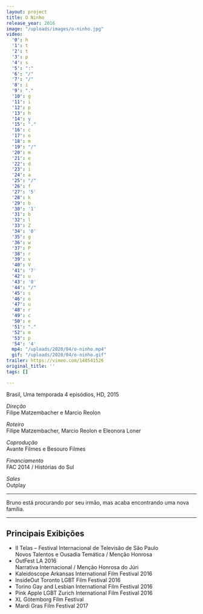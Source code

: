 ```yaml
---
layout: project
title: O Ninho
release_year: 2016
image: "/uploads/images/o-ninho.jpg"
video:
  '0': h
  '1': t
  '2': t
  '3': p
  '4': s
  '5': ":"
  '6': "/"
  '7': "/"
  '8': i
  '9': "."
  '10': g
  '11': i
  '12': p
  '13': h
  '14': y
  '15': "."
  '16': c
  '17': o
  '18': m
  '19': "/"
  '20': m
  '21': e
  '22': d
  '23': i
  '24': a
  '25': "/"
  '26': f
  '27': '5'
  '28': k
  '29': b
  '30': '1'
  '31': b
  '32': l
  '33': Z
  '34': '0'
  '35': g
  '36': w
  '37': P
  '38': r
  '39': v
  '40': V
  '41': '7'
  '42': u
  '43': '0'
  '44': "/"
  '45': s
  '46': o
  '47': u
  '48': r
  '49': c
  '50': e
  '51': "."
  '52': m
  '53': p
  '54': '4'
  mp4: "/uploads/2020/04/o-ninho.mp4"
  gif: "/uploads/2020/04/o-ninho.gif"
trailer: https://vimeo.com/148541526
original_title: ''
tags: []

---
```

Brasil, Uma temporada 4 episódios, HD, 2015

_Direção_  
Filipe Matzembacher e Marcio Reolon

_Roteiro_  
Filipe Matzembacher, Marcio Reolon e Eleonora Loner

_Coprodução_  
Avante Filmes e Besouro Filmes

_Financiamento_  
FAC 2014 / Histórias do Sul

_Sales_  
Outplay

***

Bruno está procurando por seu irmão, mas acaba encontrando uma nova família.

***

## Principais Exibições

* II Telas – Festival Internacional de Televisão de São Paulo  
  Novos Talentos e Ousadia Temática / Menção Honrosa
* OutFest LA 2016  
  Narrativa Internacional / Menção Honrosa do Júri
* Kaleidoscope Arkansas International Film Festival 2016
* InsideOut Toronto LGBT Film Festival 2016
* Torino Gay and Lesbian International Film Festival 2016
* Pink Apple LGBT Zurich International Film Festival 2016
* XL Götemborg Film Festival
* Mardi Gras Film Festival 2017